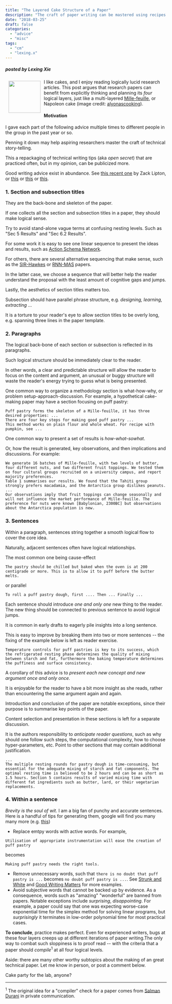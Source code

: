 ```yaml
---
title: "The Layered Cake Structure of a Paper"
description: "The craft of paper writing can be mastered using recipes."
date: "2018-03-25"
draft: false
categories:
  - "advice"
  - "misc"
tags:
  - "cm"
  - "lexing.x"
---
```



##### posted by _Lexing Xie_ <br /><p />

<img style="float: left;" 
	src="https://i1.wp.com/alyonascooking.com/wp-content/uploads/2016/03/IMG_8489.jpg?w=160" 
	width="100" Hspace="10" Vspace="5">
I like cakes, and I enjoy reading logically lucid research articles.
This post argues that research papers can benefit from explicitly thinking and planning its _four_ logical layers, just like a multi-layered 
<a href=https://en.wikipedia.org/wiki/Mille-feuille>Mille-feuille</a>, or Napoleon cake (image credit: <a href=http://alyonascooking.com/2016/03/easy-napoleon-cake/>alyonascooking</a>).

<!--more-->

<p />

#### Motivation 
I gave each part of the following advice multiple times to different people in the group in the past year or so. 
<!-- s -->
Penning it down may help aspiring researchers master the craft of technical story-telling.
<!-- s -->
This a repackaging of technical writing tips (aka _open secret_) that are practiced often, but in my opinion, can be publicized more. 
<!-- s -->
Good writing advice exist in abundance. See [this recent one](http://approximatelycorrect.com/2018/01/29/heuristics-technical-scientific-writing-machine-learning-perspective/) by Zack Lipton, or [this](http://journals.plos.org/ploscompbiol/article?id=10.1371/journal.pcbi.1003453) or [this](http://journals.plos.org/ploscompbiol/article?id=10.1371/journal.pcbi.1005619) or [this](http://asegrp.blogspot.com.au/2011/06/coping-with-issues-of-sloppiness-and.html).  

### 1. Section and subsection titles

They are the back-bone and skeleton of the paper. 
<!-- s -->
If one collects all the section and subsection titles in a paper, they should make logical sense. 
<!-- s -->
Try to avoid stand-alone vague terms at confusing nesting levels. Such as "Sec 5 Results" and "Sec 6.2 Results". 
<!-- s -->
For some work it is easy to see one linear sequence to present the ideas and results, such as [Action Schema Network](/post/asnets/). 
<!-- s -->
For others, there are several alternative sequencing that make sense, such as the [SIR-Hawkes](https://arxiv.org/abs/1711.01679) or [RNN-MAS](./) papers.
<!-- s -->
In the latter case, we choose a sequence that will better help the reader understand the proposal with the least amount of cognitive gaps and jumps. 
<!-- s -->
Lastly, the aesthetics of section titles matters too. 
<!-- s -->
Subsection should have parallel phrase structure, e.g. _designing, learning, extracting_ ... 
<!-- s -->
It is a torture to your reader's eye to allow section titles to be overly long, e.g. spanning three lines in the paper template.

### 2. Paragraphs

The logical back-bone of each section or subsection is reflected in its paragraphs. 
<!-- s -->
Such logical structure should be immediately clear to the reader. 
<!-- s -->
In other words, a clear and predictable structure will allow the reader to focus on the content and argument, an unusual or buggy structure will waste the reader's energy trying to guess what is being presented. 
<!-- s -->
One common way to organize a methodology section is what-how-why, or problem setup-approach-discussion. For example, a hypothetical cake-making paper may have a section focusing on puff pastry:
<!-- s -->
```
Puff pastry forms the skeleton of a Mille-feuille, it has three desired properties: ...
There are four key steps for making good puff pastry ...
This method works on plain flour and whole wheat. For recipe with pumpkin, see ...
```
<!-- s -->
One common way to present a set of results is *how-what-sowhat*. 
<!-- s -->
Or, how the result is generated, key observations, and then implications and discussions. For example:
<!-- s -->
```
We generate 16 batches of Mille-feuille, with two levels of butter, four different nuts, and two different fruit toppings. We tested them on four cultural groups recruited on a university campus, and report majority preferences. 
Table 1 summarises our results. We found that the Tahiti group strongly prefers macadamia, and the Antarctica group dislikes peanuts. ... 
Our observations imply that fruit toppings can change seasonally and will not influence the market performance of Mille-feuille. The preference for nuts were known [Babylonian, 2300BC] but observations about the Antarctica population is new. 
```

### 3. Sentences

Within a paragraph, sentences string together a smooth logical flow to cover the core idea. 
<!-- s -->
Naturally, adjacent sentences often have logical relationships. 
<!-- s -->
The most common one being cause-effect 
```
The pastry should be chilled but baked when the oven is at 200 centigrade or more. This is to allow it to puff before the butter melts.
```
or parallel 
```
To roll a puff pastry dough, first .... Then ... Finally ...
```

<!-- s -->
Each sentence should introduce *one and only one* new thing to the reader. The new thing should be connected to previous sentence to avoid logical jumps. 
<!-- s -->
It is common in early drafts to eagerly pile insights into a long sentence. 
<!-- s -->
This is easy to improve by breaking them into two or more sentences -- the fixing of the example below is left as reader exercise. 
<!-- s -->
```
Temperature controls for puff pastries is key to its success, which the refrigerated resting phase determines the quality of mixing between starch and fat, furthermore the baking temperature determines the puffiness and surface consistency. 
```

<!-- s -->
A corollary of this advice is to *present each new concept and new argument once and only once.* 
<!-- s -->
It is enjoyable for the reader to have a bit more insight as she reads, rather than encountering the same argument again and again. 
<!-- s -->
Introduction and conclusion of the paper are notable exceptions, since their purpose is to summarise key points of the paper. 
<!-- s -->
Content selection and presentation in these sections is left for a separate discussion.

<!-- s -->
It is the authors responsibility to *anticipate reader questions*, such as why should one follow such steps, the computational complexity, how to choose hyper-parameters, etc. Point to other sections that may contain additional justification. 
<!-- s -->
```
...
The multiple resting rounds for pastry dough is time-consuming, but essential for the adequate mixing of starch and fat components. The optimal resting time is believed to be 2 hours and can be as short as 1.5 hours. Section 5 contains results of varied mixing time with different fat ingredients such as butter, lard, or their vegetarian replacements.
```

### 4. Within a sentence

*Brevity is the soul of wit*. I am a big fan of punchy and accurate sentences. Here is a handful of tips for generating them, google will find you many many more (e.g. [this](http://asegrp.blogspot.com.au/2011/06/coping-with-issues-of-sloppiness-and.html))

* Replace emtpy words with active words. For example, 
```
Utilisation of appropriate instrumentation will ease the creation of puff pastry
```
becomes
```
Making puff pastry needs the right tools. 
```
* Remove unnecessary words, such that `there is no doubt that puff pastry is ...` becomes `no doubt puff pastry is ...`. See [Strunk and White](http://www.bartleby.com/141/strunk5.html#13) and [Good Writing Matters](https://www.extension.harvard.edu/inside-extension/cut-clutter-17-phrases-omit-your-writing-today) for more examples. 
* Avoid subjective words that cannot be backed up by evidence. As a consequence, words such as "amazing" "wonderful" are banned from papers. Notable exceptions include _surprising_, _disappointing_. For example, a paper could say that one was expecting worse-case exponential time for the simplex method for solving linear programs, but _surprisingly_ it terminates in low-order polynomial time for most practical cases. 

**To conclude**, 
practice makes perfect. 
Even for experienced writers, bugs at these four layers creeps up at different iterations of paper writing.The only way to combat such sloppiness is to proof read -- with the criteria that a paper should 
_compile_<sup>1</sup> at all four logical levels.

Aside: there are many other worthy subtopics about the making of an great technical paper. Let me know in person, or post a comment below. 


Cake party for the lab, anyone?

---------

<sup>1</sup> The original idea for a "compiler" check for a paper comes from [Salman Durani](http://users.cecs.anu.edu.au/~Salman.Durrani/) in private communication.

<!--
	Paper-writing is a critical and integral part of performing research. It forces us to communicate the methods and results in one linear order, and in the process we formally reflect the motivation and significance for each part of the work. 

	non native speaker, with confidence 
	Chinese chef cooking western cake, or 
	vice versa - Asian dishes are well within reach for 
-->